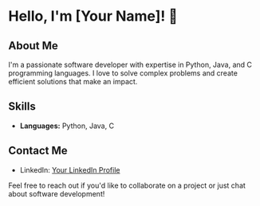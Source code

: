 # Hello, I'm [Your Name]! 👋

## About Me
I'm a passionate software developer with expertise in Python, Java, and C programming languages. I love to solve complex problems and create efficient solutions that make an impact.

## Skills
- **Languages:** Python, Java, C

## Contact Me
- LinkedIn: [Your LinkedIn Profile](www.linkedin.com/in/thomas-pazhaidam)

Feel free to reach out if you'd like to collaborate on a project or just chat about software development!
